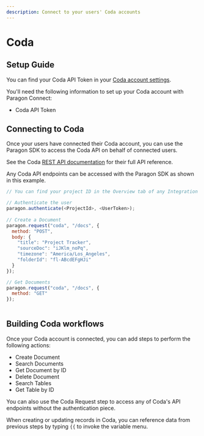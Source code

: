 ```yaml
---
description: Connect to your users' Coda accounts
---
```


# Coda

## Setup Guide

You can find your Coda API Token in your [Coda account settings](https://coda.io/account).

You'll need the following information to set up your Coda account with Paragon Connect:

* Coda API Token

## Connecting to Coda

Once your users have connected their Coda account, you can use the Paragon SDK to access the Coda API on behalf of connected users.

See the Coda [REST API documentation](https://coda.io/developers/apis/v1) for their full API reference.

Any Coda API endpoints can be accessed with the Paragon SDK as shown in this example.

```javascript
// You can find your project ID in the Overview tab of any Integration

// Authenticate the user
paragon.authenticate(<ProjectId>, <UserToken>);
            
// Create a Document
paragon.request("coda", "/docs", {
  method: "POST",
  body: {
    "title": "Project Tracker",
    "sourceDoc": "iJKlm_noPq",
    "timezone": "America/Los_Angeles",
    "folderId": "fl-ABcdEFgHJi"
  }
});

// Get Documents
paragon.request("coda", "/docs", {
  method: "GET"
});
  
```

## Building Coda workflows

Once your Coda account is connected, you can add steps to perform the following actions:

* Create Document
* Search Documents
* Get Document by ID
* Delete Document
* Search Tables
* Get Table by ID

You can also use the Coda Request step to access any of Coda's API endpoints without the authentication piece.

When creating or updating records in Coda, you can reference data from previous steps by typing `{{` to invoke the variable menu.
